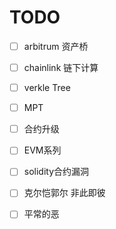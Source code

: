# TODO

- [ ] arbitrum 资产桥
- [ ] chainlink 链下计算
- [ ] verkle Tree
- [ ] MPT
- [ ] 合约升级
- [ ] EVM系列
- [ ] solidity合约漏洞

- [ ] 克尔恺郭尔 非此即彼
- [ ] 平常的恶
